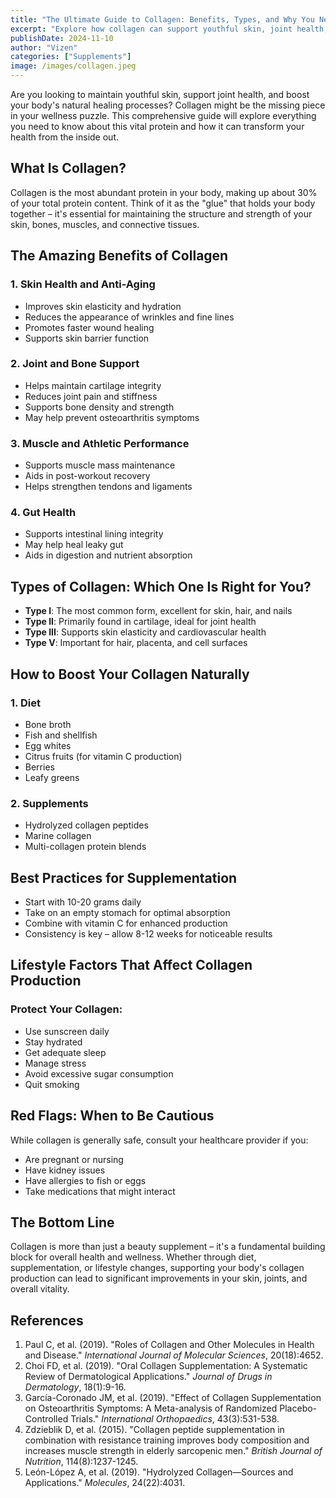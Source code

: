 ```yaml
---
title: "The Ultimate Guide to Collagen: Benefits, Types, and Why You Need It in Your Daily Routine"
excerpt: "Explore how collagen can support youthful skin, joint health, and boost natural healing processes with our comprehensive guide on its benefits, types, and how to incorporate it into your wellness routine."
publishDate: 2024-11-10
author: "Vizen"
categories: ["Supplements"]
image: /images/collagen.jpeg
---
```


Are you looking to maintain youthful skin, support joint health, and boost your body's natural healing processes? Collagen might be the missing piece in your wellness puzzle. This comprehensive guide will explore everything you need to know about this vital protein and how it can transform your health from the inside out.

## What Is Collagen?

Collagen is the most abundant protein in your body, making up about 30% of your total protein content. Think of it as the "glue" that holds your body together – it's essential for maintaining the structure and strength of your skin, bones, muscles, and connective tissues.

## The Amazing Benefits of Collagen

### 1. Skin Health and Anti-Aging
- Improves skin elasticity and hydration
- Reduces the appearance of wrinkles and fine lines
- Promotes faster wound healing
- Supports skin barrier function

### 2. Joint and Bone Support
- Helps maintain cartilage integrity
- Reduces joint pain and stiffness
- Supports bone density and strength
- May help prevent osteoarthritis symptoms

### 3. Muscle and Athletic Performance
- Supports muscle mass maintenance
- Aids in post-workout recovery
- Helps strengthen tendons and ligaments

### 4. Gut Health
- Supports intestinal lining integrity
- May help heal leaky gut
- Aids in digestion and nutrient absorption

## Types of Collagen: Which One Is Right for You?

- **Type I**: The most common form, excellent for skin, hair, and nails
- **Type II**: Primarily found in cartilage, ideal for joint health
- **Type III**: Supports skin elasticity and cardiovascular health
- **Type V**: Important for hair, placenta, and cell surfaces

## How to Boost Your Collagen Naturally

### 1. Diet
- Bone broth
- Fish and shellfish
- Egg whites
- Citrus fruits (for vitamin C production)
- Berries
- Leafy greens

### 2. Supplements
- Hydrolyzed collagen peptides
- Marine collagen
- Multi-collagen protein blends

## Best Practices for Supplementation

- Start with 10-20 grams daily
- Take on an empty stomach for optimal absorption
- Combine with vitamin C for enhanced production
- Consistency is key – allow 8-12 weeks for noticeable results

## Lifestyle Factors That Affect Collagen Production

### Protect Your Collagen:
- Use sunscreen daily
- Stay hydrated
- Get adequate sleep
- Manage stress
- Avoid excessive sugar consumption
- Quit smoking

## Red Flags: When to Be Cautious

While collagen is generally safe, consult your healthcare provider if you:
- Are pregnant or nursing
- Have kidney issues
- Have allergies to fish or eggs
- Take medications that might interact

## The Bottom Line

Collagen is more than just a beauty supplement – it's a fundamental building block for overall health and wellness. Whether through diet, supplementation, or lifestyle changes, supporting your body's collagen production can lead to significant improvements in your skin, joints, and overall vitality.

## References

1. Paul C, et al. (2019). "Roles of Collagen and Other Molecules in Health and Disease." _International Journal of Molecular Sciences_, 20(18):4652.
2. Choi FD, et al. (2019). "Oral Collagen Supplementation: A Systematic Review of Dermatological Applications." _Journal of Drugs in Dermatology_, 18(1):9-16.
3. García-Coronado JM, et al. (2019). "Effect of Collagen Supplementation on Osteoarthritis Symptoms: A Meta-analysis of Randomized Placebo-Controlled Trials." _International Orthopaedics_, 43(3):531-538.
4. Zdzieblik D, et al. (2015). "Collagen peptide supplementation in combination with resistance training improves body composition and increases muscle strength in elderly sarcopenic men." _British Journal of Nutrition_, 114(8):1237-1245.
5. León-López A, et al. (2019). "Hydrolyzed Collagen—Sources and Applications." _Molecules_, 24(22):4031.

